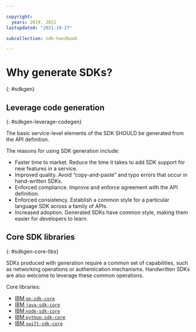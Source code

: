 ```yaml
---

copyright:
  years: 2019, 2021
lastupdated: "2021-10-27"

subcollection: sdk-handbook

---
```


# Why generate SDKs?
{: #sdkgen}

## Leverage code generation
{: #sdkgen-leverage-codegen}

The basic service-level elements of the SDK SHOULD be generated from the API definition.

The reasons for using SDK generation include:

- Faster time to market. Reduce the time it takes to add SDK support for new features in a service.
- Improved quality. Avoid “copy-and-paste” and typo errors that occur in hand-written SDKs.
- Enforced compliance. Improve and enforce agreement with the API definition.
- Enforced consistency. Establish a common style for a particular language SDK across a family of APIs.
- Increased adoption. Generated SDKs have common style, making them easier for developers to learn.

## Core SDK libraries
{: #sdkgen-core-libs}

SDKs produced with generation require a common set of capabilities, such as networking operations or authentication mechanisms.  Handwritten SDKs are also welcome to leverage these common operations.

Core libraries:

* [IBM `go-sdk-core`](https://github.com/IBM/go-sdk-core)
* [IBM `java-sdk-core`](https://github.com/IBM/java-sdk-core)
* [IBM `node-sdk-core`](https://github.com/IBM/node-sdk-core)
* [IBM `python-sdk-core`](https://github.com/IBM/python-sdk-core)
* [IBM `swift-sdk-core`](https://github.com/IBM/swift-sdk-core)
